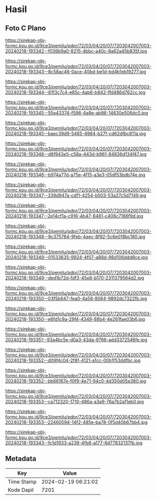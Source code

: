 # Hasil

## Foto C Plano

https://sirekap-obj-formc.kpu.go.id/9ce3/pemilu/pdpr/72/03/04/20/07/7203042007003-20240218-193342--f036b9a0-8215-4bbc-a40c-8a62a45b835f.jpg

https://sirekap-obj-formc.kpu.go.id/9ce3/pemilu/pdpr/72/03/04/20/07/7203042007003-20240218-193343--8c58ac46-0ace-40bd-be1d-bd4b1eb19277.jpg

https://sirekap-obj-formc.kpu.go.id/9ce3/pemilu/pdpr/72/03/04/20/07/7203042007003-20240218-193344--81f3c7c4-e65c-4ab6-b842-ffd486d762cc.jpg

https://sirekap-obj-formc.kpu.go.id/9ce3/pemilu/pdpr/72/03/04/20/07/7203042007003-20240218-193345--55e43374-f596-4a8e-ab86-14630e506dc0.jpg

https://sirekap-obj-formc.kpu.go.id/9ce3/pemilu/pdpr/72/03/04/20/07/7203042007003-20240218-193345--baec39d9-5465-4984-b27f-cd62dfbc811a.jpg

https://sirekap-obj-formc.kpu.go.id/9ce3/pemilu/pdpr/72/03/04/20/07/7203042007003-20240218-193346--d6f943e5-c58a-443d-b961-84836d134f47.jpg

https://sirekap-obj-formc.kpu.go.id/9ce3/pemilu/pdpr/72/03/04/20/07/7203042007003-20240218-193346--b974a77d-a75e-4f15-a3e3-05df53bdb74e.jpg

https://sirekap-obj-formc.kpu.go.id/9ce3/pemilu/pdpr/72/03/04/20/07/7203042007003-20240218-193347--339d947a-cdf1-4254-b503-53a27c5d7149.jpg

https://sirekap-obj-formc.kpu.go.id/9ce3/pemilu/pdpr/72/03/04/20/07/7203042007003-20240218-193347--2e14cf1a-c916-4b47-8481-c406c7186f9d.jpg

https://sirekap-obj-formc.kpu.go.id/9ce3/pemilu/pdpr/72/03/04/20/07/7203042007003-20240218-193348--9c375784-9feb-4aec-8f92-5c6e018bc180.jpg

https://sirekap-obj-formc.kpu.go.id/9ce3/pemilu/pdpr/72/03/04/20/07/7203042007003-20240218-193349--01533635-9924-4f07-a88d-98d106ddd8ce.jpg

https://sirekap-obj-formc.kpu.go.id/9ce3/pemilu/pdpr/72/03/04/20/07/7203042007003-20240218-193349--ded1b72d-fdf3-45e8-b170-2311379564d2.jpg

https://sirekap-obj-formc.kpu.go.id/9ce3/pemilu/pdpr/72/03/04/20/07/7203042007003-20240218-193350--03f5b647-fea0-4a58-8064-9892dc7322fb.jpg

https://sirekap-obj-formc.kpu.go.id/9ce3/pemilu/pdpr/72/03/04/20/07/7203042007003-20240218-193350--e6fd1c9a-29f4-4349-88b4-4e261fae03b6.jpg

https://sirekap-obj-formc.kpu.go.id/9ce3/pemilu/pdpr/72/03/04/20/07/7203042007003-20240218-193351--93a4bc5e-d0a3-43da-9766-add3372546fe.jpg

https://sirekap-obj-formc.kpu.go.id/9ce3/pemilu/pdpr/72/03/04/20/07/7203042007003-20240218-193352--d09f4c04-2f8f-4121-a1cc-00b1f53ddfbc.jpg

https://sirekap-obj-formc.kpu.go.id/9ce3/pemilu/pdpr/72/03/04/20/07/7203042007003-20240218-193352--bb66167e-f0f9-4e71-94c0-4d350d05e380.jpg

https://sirekap-obj-formc.kpu.go.id/9ce3/pemilu/pdpr/72/03/04/20/07/7203042007003-20240218-193353--ca712320-1710-486a-a3a9-76a7b2a11eb0.jpg

https://sirekap-obj-formc.kpu.go.id/9ce3/pemilu/pdpr/72/03/04/20/07/7203042007003-20240218-193353--22460594-14f2-485e-ba78-0f5d40b67bb4.jpg

https://sirekap-obj-formc.kpu.go.id/9ce3/pemilu/pdpr/72/03/04/20/07/7203042007003-20240218-193343--fc1d1933-a239-4fb8-a177-6d77832137fb.jpg


## Metadata

| Key        | Value               |
| ---------- | ------------------- |
| Time Stamp | 2024-02-19 06:21:02 |
| Kode Dapil | 7201                |



